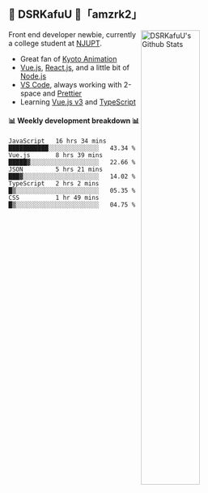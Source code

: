 ## 🍥 DSRKafuU 🍥「amzrk2」

<img align="right" alt="DSRKafuU's Github Stats" width="48%" src="https://github-readme-stats.vercel.app/api?username=amzrk2&count_private=true&show_icons=true&title_color=7793cc&icon_color=7793cc&text_color=595858&bg_color=ffffff" />

Front end developer newbie, currently a college student at [NJUPT](https://www.njupt.edu.cn).

- Great fan of [Kyoto Animation](https://www.kyotoanimation.co.jp)
- [Vue.js](https://vuejs.org), [React.js](https://reactjs.org), and a little bit of [Node.js](https://nodejs.org)
- [VS Code](https://code.visualstudio.com), always working with 2-space and [Prettier](https://prettier.io)
- Learning [Vue.js v3](https://v3.vuejs.org) and [TypeScript](https://www.typescriptlang.org)

#### :bar_chart: Weekly development breakdown :bar_chart:

<!--START_SECTION:waka-->
```text
JavaScript   16 hrs 34 mins  ███████████░░░░░░░░░░░░░░   43.34 % 
Vue.js       8 hrs 39 mins   █████▓░░░░░░░░░░░░░░░░░░░   22.66 % 
JSON         5 hrs 21 mins   ███▓░░░░░░░░░░░░░░░░░░░░░   14.02 % 
TypeScript   2 hrs 2 mins    █▒░░░░░░░░░░░░░░░░░░░░░░░   05.35 % 
CSS          1 hr 49 mins    █▒░░░░░░░░░░░░░░░░░░░░░░░   04.75 % 
```
<!--END_SECTION:waka-->

